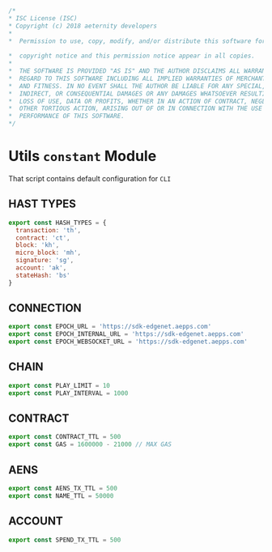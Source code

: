 





  

```js
/*
* ISC License (ISC)
* Copyright (c) 2018 aeternity developers
*
*  Permission to use, copy, modify, and/or distribute this software for any
                                                                        *  purpose with or without fee is hereby granted, provided that the above
*  copyright notice and this permission notice appear in all copies.
*
*  THE SOFTWARE IS PROVIDED "AS IS" AND THE AUTHOR DISCLAIMS ALL WARRANTIES WITH
*  REGARD TO THIS SOFTWARE INCLUDING ALL IMPLIED WARRANTIES OF MERCHANTABILITY
*  AND FITNESS. IN NO EVENT SHALL THE AUTHOR BE LIABLE FOR ANY SPECIAL, DIRECT,
*  INDIRECT, OR CONSEQUENTIAL DAMAGES OR ANY DAMAGES WHATSOEVER RESULTING FROM
*  LOSS OF USE, DATA OR PROFITS, WHETHER IN AN ACTION OF CONTRACT, NEGLIGENCE OR
*  OTHER TORTIOUS ACTION, ARISING OUT OF OR IN CONNECTION WITH THE USE OR
*  PERFORMANCE OF THIS SOFTWARE.
*/

```







# Utils `constant` Module
That script contains default configuration for `CLI`








## HAST TYPES


  

```js
export const HASH_TYPES = {
  transaction: 'th',
  contract: 'ct',
  block: 'kh',
  micro_block: 'mh',
  signature: 'sg',
  account: 'ak',
  stateHash: 'bs'
}


```







## CONNECTION


  

```js
export const EPOCH_URL = 'https://sdk-edgenet.aepps.com'
export const EPOCH_INTERNAL_URL = 'https://sdk-edgenet.aepps.com'
export const EPOCH_WEBSOCKET_URL = 'https://sdk-edgenet.aepps.com'


```







## CHAIN


  

```js
export const PLAY_LIMIT = 10
export const PLAY_INTERVAL = 1000


```







## CONTRACT


  

```js
export const CONTRACT_TTL = 500
export const GAS = 1600000 - 21000 // MAX GAS


```







## AENS


  

```js
export const AENS_TX_TTL = 500
export const NAME_TTL = 50000


```







## ACCOUNT


  

```js
export const SPEND_TX_TTL = 500


```




